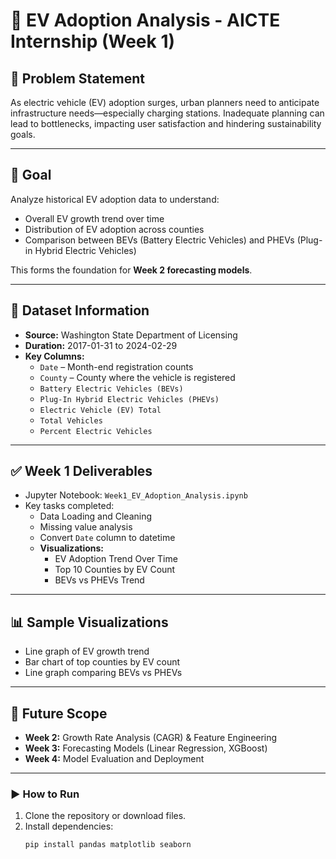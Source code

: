 # 🚗 EV Adoption Analysis - AICTE Internship (Week 1)

## 📌 Problem Statement
As electric vehicle (EV) adoption surges, urban planners need to anticipate infrastructure needs—especially charging stations. Inadequate planning can lead to bottlenecks, impacting user satisfaction and hindering sustainability goals.

---

## 🎯 Goal
Analyze historical EV adoption data to understand:
- Overall EV growth trend over time
- Distribution of EV adoption across counties
- Comparison between BEVs (Battery Electric Vehicles) and PHEVs (Plug-in Hybrid Electric Vehicles)

This forms the foundation for **Week 2 forecasting models**.

---

## 📂 Dataset Information
- **Source:** Washington State Department of Licensing
- **Duration:** 2017-01-31 to 2024-02-29
- **Key Columns:**
  - `Date` – Month-end registration counts
  - `County` – County where the vehicle is registered
  - `Battery Electric Vehicles (BEVs)`
  - `Plug-In Hybrid Electric Vehicles (PHEVs)`
  - `Electric Vehicle (EV) Total`
  - `Total Vehicles`
  - `Percent Electric Vehicles`

---

## ✅ Week 1 Deliverables
- Jupyter Notebook: `Week1_EV_Adoption_Analysis.ipynb`
- Key tasks completed:
  - Data Loading and Cleaning
  - Missing value analysis
  - Convert `Date` column to datetime
  - **Visualizations:**
    - EV Adoption Trend Over Time
    - Top 10 Counties by EV Count
    - BEVs vs PHEVs Trend

---

## 📊 Sample Visualizations
- Line graph of EV growth trend
- Bar chart of top counties by EV count
- Line graph comparing BEVs vs PHEVs

---

## 🔮 Future Scope
- **Week 2:** Growth Rate Analysis (CAGR) & Feature Engineering
- **Week 3:** Forecasting Models (Linear Regression, XGBoost)
- **Week 4:** Model Evaluation and Deployment

---

### ▶ How to Run
1. Clone the repository or download files.
2. Install dependencies:
   ```bash
   pip install pandas matplotlib seaborn
